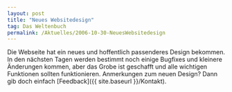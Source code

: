 ```yaml
---
layout: post
title: "Neues Websitedesign"
tag: Das Weltenbuch
permalink: /Aktuelles/2006-10-30-NeuesWebsitedesign
---
```


Die Webseite hat ein neues und hoffentlich passenderes Design bekommen. In den nächsten Tagen werden bestimmt noch einige Bugfixes und kleinere Änderungen kommen, aber das Grobe ist geschafft und alle wichtigen Funktionen sollten funktionieren. Anmerkungen zum neuen Design? Dann gib doch einfach [Feedback]({{ site.baseurl }}/Kontakt).


